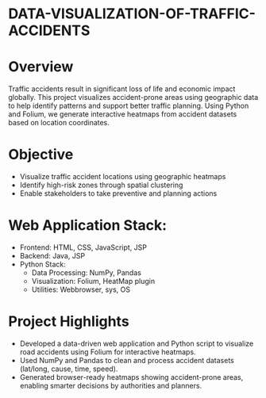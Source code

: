# DATA-VISUALIZATION-OF-TRAFFIC-ACCIDENTS

# Overview
Traffic accidents result in significant loss of life and economic impact globally. This project visualizes accident-prone areas using geographic data to help identify patterns and support better traffic planning. Using Python and Folium, we generate interactive heatmaps from accident datasets based on location coordinates.

# Objective
- Visualize traffic accident locations using geographic heatmaps
- Identify high-risk zones through spatial clustering
- Enable stakeholders to take preventive and planning actions

# Web Application Stack:
- Frontend: HTML, CSS, JavaScript, JSP
- Backend: Java, JSP
- Python Stack:
  - Data Processing: NumPy, Pandas
  - Visualization: Folium, HeatMap plugin
  - Utilities: Webbrowser, sys, OS

# Project Highlights
- Developed a data-driven web application and Python script to visualize road accidents using Folium for interactive heatmaps.
- Used NumPy and Pandas to clean and process accident datasets (lat/long, cause, time, speed).
- Generated browser-ready heatmaps showing accident-prone areas, enabling smarter decisions by authorities and planners.
